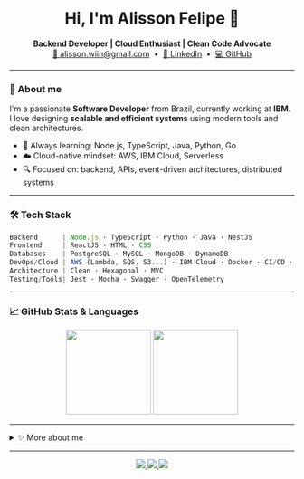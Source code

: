 
<h1 align="center">Hi, I'm Alisson Felipe 👋</h1>
<p align="center">
  <strong>Backend Developer | Cloud Enthusiast | Clean Code Advocate</strong><br/>
  <a href="mailto:alisson.wiin@gmail.com">📩 alisson.wiin@gmail.com</a> &nbsp;•&nbsp;
  <a href="https://www.linkedin.com/in/alissonfelipelsantos/">💼 LinkedIn</a> &nbsp;•&nbsp;
  <a href="https://github.com/AlissonSantos17">💻 GitHub</a>
</p>

---

### 🚀 About me

I'm a passionate **Software Developer** from Brazil, currently working at **IBM**.  
I love designing **scalable and efficient systems** using modern tools and clean architectures.

- 🧠 Always learning: Node.js, TypeScript, Java, Python, Go
- ☁️ Cloud-native mindset: AWS, IBM Cloud, Serverless
- 🔍 Focused on: backend, APIs, event-driven architectures, distributed systems

---

### 🛠 Tech Stack

```ts
Backend      | Node.js · TypeScript · Python · Java · NestJS  
Frontend     | ReactJS · HTML · CSS  
Databases    | PostgreSQL · MySQL · MongoDB · DynamoDB  
DevOps/Cloud | AWS (Lambda, SQS, S3...) · IBM Cloud · Docker · CI/CD · Jenkins  
Architecture | Clean · Hexagonal · MVC  
Testing/Tools| Jest · Mocha · Swagger · OpenTelemetry
```

---

### 📈 GitHub Stats & Languages

<p align="center">
  <img src="https://github-readme-stats.vercel.app/api?username=AlissonSantos17&show_icons=true&theme=transparent" height="150"/>
  <img src="https://github-readme-stats.vercel.app/api/top-langs/?username=AlissonSantos17&layout=compact&theme=transparent" height="150"/>
</p>

---

<details>
  <summary>✨ More about me</summary>
  
- 🧑‍🎓 Bachelor in Computer Science at [Tiradentes University]([https://www.unit.br/en/undergraduate](https://www.unit.br/ciencia-da-computacao))  
- 🌍 Based in Brazil  
- 📬 Let’s collaborate on cool fullstack projects  
- 🎵 I like ambient, electronic, and atmospheric music (big fan of RÜFÜS DU SOL & Keinemusik)

</details>

---

<p align="center">
  <a href="https://www.linkedin.com/in/alissonfelipelsantos/">
    <img src="https://img.shields.io/badge/LinkedIn-blue?style=for-the-badge&logo=linkedin&logoColor=white"/>
  </a>
  <a href="https://instagram.com/_alissx">
    <img src="https://img.shields.io/badge/Instagram-purple?style=for-the-badge&logo=instagram&logoColor=white"/>
  </a>
  <a href="https://github.com/AlissonSantos17">
    <img src="https://img.shields.io/github/followers/AlissonSantos17?style=social"/>
  </a>
</p>
